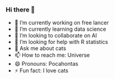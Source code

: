 ### Hi there 👋


- 🔭 I’m currently working on free lancer
- 🌱 I’m currently learning data science 
- 👯 I’m looking to collaborate on AI
- 🤔 I’m looking for help with R statistics
- 💬 Ask me about cats
- 📫 How to reach me: Universe
- 😄 Pronouns: Pocahontas 
- ⚡ Fun fact: I love cats 



